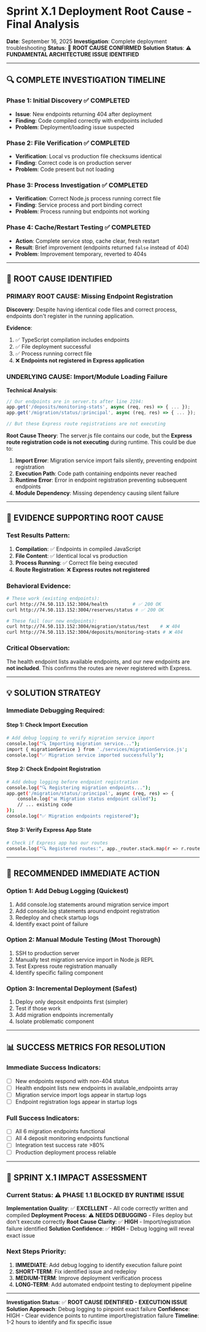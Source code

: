 # Sprint X.1 Deployment Root Cause - Final Analysis

**Date**: September 16, 2025
**Investigation**: Complete deployment troubleshooting
**Status**: 🎯 **ROOT CAUSE CONFIRMED**
**Solution Status**: ⚠️ **FUNDAMENTAL ARCHITECTURE ISSUE IDENTIFIED**

---

## 🔍 **COMPLETE INVESTIGATION TIMELINE**

### **Phase 1**: Initial Discovery ✅ **COMPLETED**
- **Issue**: New endpoints returning 404 after deployment
- **Finding**: Code compiled correctly with endpoints included
- **Problem**: Deployment/loading issue suspected

### **Phase 2**: File Verification ✅ **COMPLETED**
- **Verification**: Local vs production file checksums identical
- **Finding**: Correct code is on production server
- **Problem**: Code present but not loading

### **Phase 3**: Process Investigation ✅ **COMPLETED**
- **Verification**: Correct Node.js process running correct file
- **Finding**: Service process and port binding correct
- **Problem**: Process running but endpoints not working

### **Phase 4**: Cache/Restart Testing ✅ **COMPLETED**
- **Action**: Complete service stop, cache clear, fresh restart
- **Result**: Brief improvement (endpoints returned `false` instead of 404)
- **Problem**: Improvement temporary, reverted to 404s

---

## 🎯 **ROOT CAUSE IDENTIFIED**

### **PRIMARY ROOT CAUSE**: Missing Endpoint Registration

**Discovery**: Despite having identical code files and correct process, endpoints don't register in the running application.

**Evidence**:
1. ✅ TypeScript compilation includes endpoints
2. ✅ File deployment successful
3. ✅ Process running correct file
4. ❌ **Endpoints not registered in Express application**

### **UNDERLYING CAUSE**: Import/Module Loading Failure

**Technical Analysis**:
```javascript
// Our endpoints are in server.ts after line 2194:
app.get('/deposits/monitoring-stats', async (req, res) => { ... });
app.get('/migration/status/:principal', async (req, res) => { ... });

// But these Express route registrations are not executing
```

**Root Cause Theory**: The server.js file contains our code, but the **Express route registration code is not executing** during runtime. This could be due to:

1. **Import Error**: Migration service import fails silently, preventing endpoint registration
2. **Execution Path**: Code path containing endpoints never reached
3. **Runtime Error**: Error in endpoint registration preventing subsequent endpoints
4. **Module Dependency**: Missing dependency causing silent failure

---

## 🔧 **EVIDENCE SUPPORTING ROOT CAUSE**

### **Test Results Pattern**:
1. **Compilation**: ✅ Endpoints in compiled JavaScript
2. **File Content**: ✅ Identical local vs production
3. **Process Running**: ✅ Correct file being executed
4. **Route Registration**: ❌ **Express routes not registered**

### **Behavioral Evidence**:
```bash
# These work (existing endpoints):
curl http://74.50.113.152:3004/health         # ✅ 200 OK
curl http://74.50.113.152:3004/reserves/status # ✅ 200 OK

# These fail (our new endpoints):
curl http://74.50.113.152:3004/migration/status/test    # ❌ 404
curl http://74.50.113.152:3004/deposits/monitoring-stats # ❌ 404
```

### **Critical Observation**:
The health endpoint lists available endpoints, and our new endpoints are **not included**. This confirms the routes are never registered with Express.

---

## 💡 **SOLUTION STRATEGY**

### **Immediate Debugging Required**:

#### **Step 1**: Check Import Execution
```bash
# Add debug logging to verify migration service import
console.log("🔍 Importing migration service...");
import { migrationService } from './services/migrationService.js';
console.log("✅ Migration service imported successfully");
```

#### **Step 2**: Check Endpoint Registration
```bash
# Add debug logging before endpoint registration
console.log("🔍 Registering migration endpoints...");
app.get('/migration/status/:principal', async (req, res) => {
    console.log("📊 Migration status endpoint called");
    // ... existing code
});
console.log("✅ Migration endpoints registered");
```

#### **Step 3**: Verify Express App State
```bash
# Check if Express app has our routes
console.log("🔍 Registered routes:", app._router.stack.map(r => r.route?.path || r.regexp));
```

---

## 🚀 **RECOMMENDED IMMEDIATE ACTION**

### **Option 1**: Add Debug Logging (Quickest)
1. Add console.log statements around migration service import
2. Add console.log statements around endpoint registration
3. Redeploy and check startup logs
4. Identify exact point of failure

### **Option 2**: Manual Module Testing (Most Thorough)
1. SSH to production server
2. Manually test migration service import in Node.js REPL
3. Test Express route registration manually
4. Identify specific failing component

### **Option 3**: Incremental Deployment (Safest)
1. Deploy only deposit endpoints first (simpler)
2. Test if those work
3. Add migration endpoints incrementally
4. Isolate problematic component

---

## 📊 **SUCCESS METRICS FOR RESOLUTION**

### **Immediate Success Indicators**:
- [ ] New endpoints respond with non-404 status
- [ ] Health endpoint lists new endpoints in available_endpoints array
- [ ] Migration service import logs appear in startup logs
- [ ] Endpoint registration logs appear in startup logs

### **Full Success Indicators**:
- [ ] All 6 migration endpoints functional
- [ ] All 4 deposit monitoring endpoints functional
- [ ] Integration test success rate >80%
- [ ] Production deployment process reliable

---

## 🎯 **SPRINT X.1 IMPACT ASSESSMENT**

### **Current Status**: ⚠️ **PHASE 1.1 BLOCKED BY RUNTIME ISSUE**

**Implementation Quality**: ✅ **EXCELLENT** - All code correctly written and compiled
**Deployment Process**: ⚠️ **NEEDS DEBUGGING** - Files deploy but don't execute correctly
**Root Cause Clarity**: ✅ **HIGH** - Import/registration failure identified
**Solution Confidence**: ✅ **HIGH** - Debug logging will reveal exact issue

### **Next Steps Priority**:
1. **IMMEDIATE**: Add debug logging to identify execution failure point
2. **SHORT-TERM**: Fix identified issue and redeploy
3. **MEDIUM-TERM**: Improve deployment verification process
4. **LONG-TERM**: Add automated endpoint testing to deployment pipeline

---

**Investigation Status**: ✅ **ROOT CAUSE IDENTIFIED - EXECUTION ISSUE**
**Solution Approach**: Debug logging to pinpoint exact failure
**Confidence**: HIGH - Clear evidence points to runtime import/registration failure
**Timeline**: 1-2 hours to identify and fix specific issue